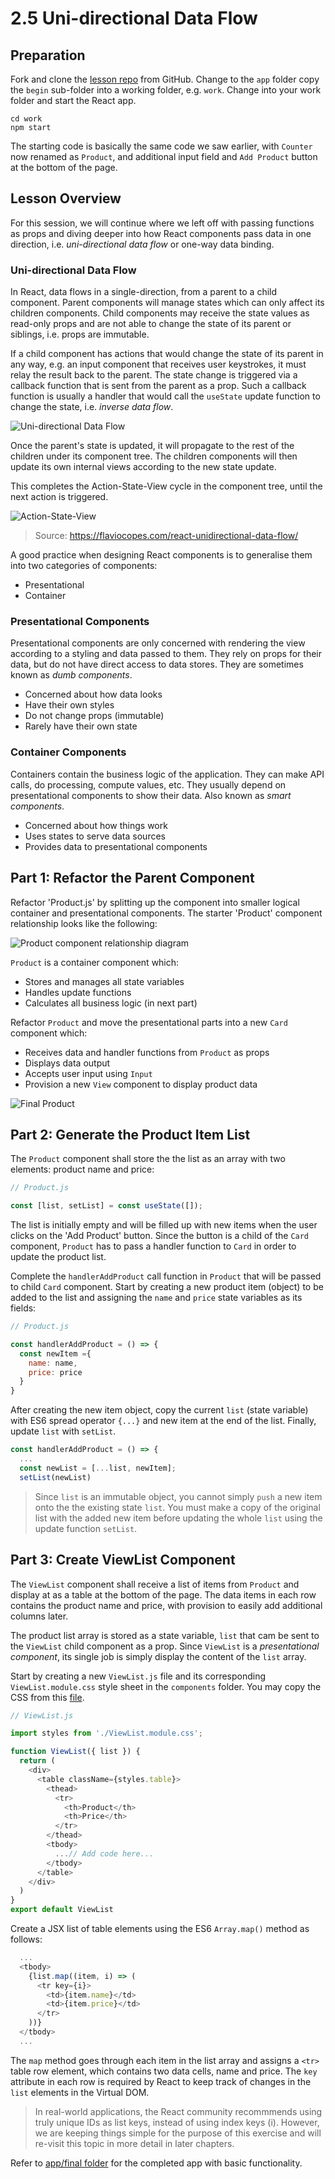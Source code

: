 # 2.5 Uni-directional Data Flow

## Preparation

Fork and clone the [lesson repo](https://github.com/su-ntu-ctp/6m-software-2.8-uni-data-flow.git) from GitHub. Change to the `app` folder copy the `begin` sub-folder into a working folder, e.g. `work`. Change into your work folder and start the React app.

```
cd work
npm start
```
The starting code is basically the same code we saw earlier, with `Counter` now renamed as `Product`, and additional input field and `Add Product` button at the bottom of the page.

## Lesson Overview

For this session, we will continue where we left off with passing functions as props and diving deeper into how React components pass data in one direction, i.e. *uni-directional data flow* or one-way data binding.

### Uni-directional Data Flow

In React, data flows in a single-direction, from a parent to a child component. Parent components will manage states which can only affect its children components. Child components may receive the state values as read-only props and are not able to change the state of its parent or siblings, i.e. props are immutable.

If a child component has actions that would change the state of its parent in any way, e.g. an input component that receives user keystrokes, it must relay the result back to the parent. The state change is triggered via a callback function that is sent from the parent as a prop. Such a callback function is usually a handler that would call the `useState` update function to change the state, i.e. *inverse data flow*.

![Uni-directional Data Flow](./assets/uni-data-flow.png)

Once the parent's state is updated, it will propagate to the rest of the children under its component tree. The children components will then update its own internal views according to the new state update.

This completes the Action-State-View cycle in the component tree, until the next action is triggered.

![Action-State-View](./assets/view-actions-state.png)

> Source: https://flaviocopes.com/react-unidirectional-data-flow/

A good practice when designing React components is to generalise them into two categories of components:

- Presentational
- Container

### Presentational Components

Presentational components are only concerned with rendering the view according to a styling and data passed to them. They rely on props for their data, but do not have direct access to data stores. They are sometimes known as *dumb components*.

- Concerned about how data looks
- Have their own styles
- Do not change props (immutable)
- Rarely have their own state

### Container Components

Containers contain the business logic of the application. They can make API calls, do processing, compute values, etc. They usually depend on presentational components to show their data. Also known as *smart components*.

- Concerned about how things work
- Uses states to serve data sources
- Provides data to presentational components

## Part 1: Refactor the Parent Component

Refactor 'Product.js' by splitting up the component into smaller logical container and presentational components. The starter 'Product' component relationship looks like the following:

![Product component relationship diagram](assets/components-begin.png)

`Product` is a container component which:
- Stores and manages all state variables
- Handles update functions
- Calculates all business logic (in next part)

Refactor `Product` and move the presentational parts into a new `Card` component which:
- Receives data and handler functions from `Product` as props
- Displays data output
- Accepts user input using `Input`
- Provision a new `View` component to display product data

![Final Product](assets/components-final.png)

## Part 2: Generate the Product Item List

The `Product` component shall store the the list as an array with two elements: product name and price:

```js
// Product.js

const [list, setList] = const useState([]);

```

The list is initially empty and will be filled up with new items when the user clicks on the 'Add Product' button. Since the button is a child of the `Card` component, `Product` has to pass a handler function to `Card` in order to update the product list. 

Complete the `handlerAddProduct` call function in `Product` that will be passed to child `Card` component. Start by creating a new product item (object) to be added to the list and assigning the `name` and `price` state variables as its fields:
```js
// Product.js

const handlerAddProduct = () => {
  const newItem ={
    name: name,
    price: price
  }
}

```

After creating the new item object, copy the current `list` (state variable) with ES6 spread operator `{...}` and new item at the end of the list. Finally, update `list` with `setList`. 

```js
const handlerAddProduct = () => {
  ...
  const newList = [...list, newItem];
  setList(newList)

```

> Since `list` is an immutable object, you cannot simply `push` a new item onto the the existing state `list`. You must make a copy of the original list with the added new item before updating the whole `list` using the update function `setList`.

## Part 3: Create ViewList Component

The `ViewList` component shall receive a list of items from `Product` and display at as a table at the bottom of the page. The data items in each row contains the product name and price, with provision to easily add additional columns later.   

The product list array is stored as a state variable, `list` that cam be sent to the `ViewList` child component as a prop. Since `ViewList` is a *presentational component*, its single job is simply display the content of the `list` array.

Start by creating a new `ViewList.js` file and its corresponding `ViewList.module.css` style sheet in the `components` folder. You may copy the CSS from this [file](./app/final/src/components/ViewList.module.css).


```js
// ViewList.js

import styles from './ViewList.module.css';

function ViewList({ list }) {
  return (
    <div>
      <table className={styles.table}>
        <thead>
          <tr>
            <th>Product</th>
            <th>Price</th>
          </tr>
        </thead>
        <tbody> 
          ...// Add code here...
        </tbody>      
      </table>
    </div>
  )
}
export default ViewList
```

Create a JSX list of table elements using the ES6 `Array.map()` method as follows:
```js
  ...
  <tbody>
    {list.map((item, i) => (
      <tr key={i}>
        <td>{item.name}</td>
        <td>{item.price}</td>
      </tr>
    ))}
  </tbody>
  ...
```

The `map` method goes through each item in the list array and assigns a `<tr>` table row element, which contains two data cells, name and price. The `key` attribute in each row is required by React to keep track of changes in the `list` elements in the Virtual DOM. 

> In real-world applications, the React community recommmends using truly unique IDs as list keys, instead of using index keys (i). However, we are keeping things simple for the purpose of this exercise and will re-visit this topic in more detail in later chapters. 

Refer to [app/final folder](./app/final/) for the completed app with basic functionality.

